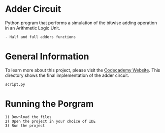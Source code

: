 # Adder Circuit

Python program that performs a simulation of the bitwise adding operation in an Arithmetic Logic Unit.
```
- Half and full adders functions
```
# General Information
To learn more about this project, please visit the [Codecademy Website](https://www.codecademy.com/projects/practice/logic-gates-adder).
This directory shows the final implementation of the adder circuit.
```
script.py
```
# Running the Porgram
```
1) Download the files
2) Open the project in your choice of IDE 
3) Run the project
```


